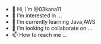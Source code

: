 - 👋 Hi, I’m @03kana11
- 👀 I’m interested in ...
- 🌱 I’m currently learning Java,AWS
- 💞️ I’m looking to collaborate on ...
- 📫 How to reach me ...

<!---
03kana11/03kana11 is a ✨ special ✨ repository because its `README.md` (this file) appears on your GitHub profile.
You can click the Preview link to take a look at your changes.
--->
